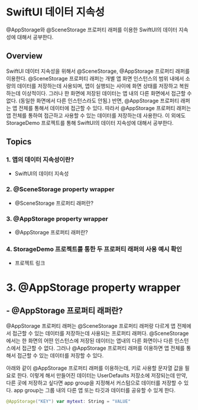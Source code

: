 # SwiftUI 데이터 지속성
@AppStorage와 @SceneStorage 프로퍼티 래퍼를 이용한 SwiftUI의 데이터 지속성에 대해서 공부한다.

## Overview
SwiftUI 데이터 지속성을 위해서 @SceneStorage, @AppStorage 프로퍼티 래퍼를 이용한다. @SceneStorage 프로퍼티 래퍼는 개별 앱 화면 인스턴스의 범위 내에서 소량의 데이터를 저장하는데 사용되며, 앱이 실행되는 사이에 화면 상태를 저장하고 복원하는데 이상적이다. 그러나 한 화면에 저장된 데이터는 앱 내의 다른 화면에서 접근할 수 없다. (동일한 화면에서 다른 인스턴스라도 안됨.) 반면, @AppStorage 프로퍼티 래퍼는 앱 전체를 통해서 데이터에 접근할 수 있다. 따라서 @AppStorage 프로퍼티 래퍼는 앱 전체를 통하여 접근하고 사용할 수 있는 데이터를 저장하는데 사용한다. 
이 외에도 StorageDemo 프로젝트를 통해 SwiftUI의 데이터 지속성에 대해서 공부한다.


## Topics

### 1. 앱의 데이터 지속성이란?
- SwiftUI의 데이터 지속성

### 2. @SceneStorage property wrapper
- @SceneStorage 프로퍼티 래퍼란?

### 3. @AppStorage property wrapper
- @AppStorage 프로퍼티 래퍼란?

### 4. StorageDemo 프로젝트를 통한 두 프로퍼티 래퍼의 사용 예시 확인
- 프로젝트 링크

# 3. @AppStorage property wrapper
## - @AppStorage 프로퍼티 래퍼란?
@AppStorage 프로퍼티 래퍼는 @SceneStorage 프로퍼티 래퍼랑 다르게 앱 전체에서 접근할 수 있는 데이터를 저장하는데 사용되는 프로퍼티 래퍼다.
@SceneStorage에서는 한 화면의 어떤 인스턴스에 저장된 데이터는 앱내의 다른 화면이나 다른 인스턴스에서 접근할 수 없다. 그러나 @AppStorage 프로퍼티 래퍼를 이용하면
앱 전체를 통해서 접근할 수 있는 데이터를 저장할 수 있다.

아래와 같이 @AppStorage 프로퍼티 래퍼를 이용하는데, 키로 사용할 문자열 값을 필요로 한다.
이렇게 해서 만들어진 데이터는 UserDefaults 저장소에 저장되는데 만약, 다른 곳에 저장하고 싶다면 app group을 지정해서 커스텀으로 데이터를 저장할 수 있다.
app group는 그룹 내의 다른 앱 또는 타깃과 데이터를 공유할 수 있게 한다.
```swift
@AppStorage("KEY") var mytext: String = "VALUE"
```
